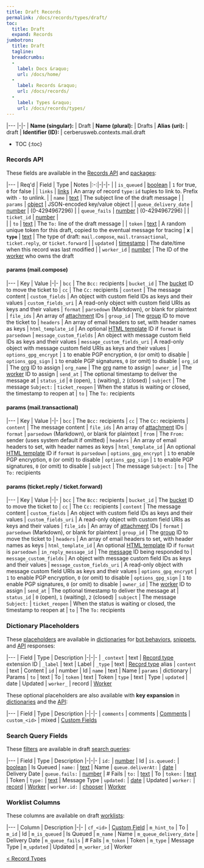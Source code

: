 ```yaml
---
title: Draft Records
permalink: /docs/records/types/draft/
toc:
  title: Draft
  expand: Records
jumbotron:
  title: Draft
  tagline: 
  breadcrumbs:
  -
    label: Docs &raquo;
    url: /docs/home/
  -
    label: Records &raquo;
    url: /docs/records/
  -
    label: Types &raquo;
    url: /docs/records/types/
---
```


|---
|-|-
| **Name (singular):** | Draft
| **Name (plural):** | Drafts
| **Alias (uri):** | draft
| **Identifier (ID):** | cerberusweb.contexts.mail.draft

* TOC
{:toc}

### Records API

These fields are available in the [Records API](/docs/api/endpoints/records/) and [packages](/docs/packages/):

|---
| Req'd | Field | Type | Notes
|:-:|-|-|-
|   | `is_queued` | [boolean](/docs/records/fields/types/boolean/) | `1` for true, `0` for false 
|   | `links` | [links](/docs/records/fields/types/links/) | An array of record `type:id` tuples to link to. Prefix with `-` to unlink. 
|   | `name` | [text](/docs/records/fields/types/text/) | The subject line of the draft message 
|   | `params` | [object](/docs/records/fields/types/object/) | JSON-encoded key/value object 
|   | `queue_delivery_date` | [number](/docs/records/fields/types/number/) | (0-4294967296) 
|   | `queue_fails` | [number](/docs/records/fields/types/number/) | (0-4294967296) 
|   | `ticket_id` | [number](/docs/records/fields/types/number/) |  
|   | `to` | [text](/docs/records/fields/types/text/) | The `To:` line of the draft message 
|   | `token` | [text](/docs/records/fields/types/text/) | A random unique token for this draft, copied to the eventual message for tracing 
| **x** | **`type`** | [text](/docs/records/fields/types/text/) | The type of draft: `mail.compose`, `mail.transactional`, `ticket.reply`, or `ticket.forward` 
|   | `updated` | [timestamp](/docs/records/fields/types/timestamp/) | The date/time when this record was last modified 
|   | `worker_id` | [number](/docs/records/fields/types/number/) | The ID of the [worker](/docs/records/types/worker/) who owns the draft 

#### params (mail.compose)

|---
| Key | Value
|-|-
| `bcc` | The `Bcc:` recipients
| `bucket_id` | The [bucket](/docs/records/types/bucket/) ID to move the ticket to
| `cc` | The `Cc:` recipients
| `content` | The message content
| `custom_fields` | An object with custom field IDs as keys and their values
| `custom_fields_uri` | A read-only object with custom field URIs as keys and their values
| `format` | `parsedown` (Markdown), or blank for plaintext
| `file_ids` | An array of [attachment](/docs/records/types/attachment/) IDs
| `group_id` | The [group](/docs/records/types/group/) ID to move the ticket to
| `headers` | An array of email headers to set, with header names as keys
| `html_template_id` | An optional [HTML template](/docs/records/types/html_template/) ID if `format` is `parsedown`
| `message_custom_fields` | An object with message custom field IDs as keys and their values
| `message_custom_fields_uri` | A read-only object with message custom field URIs as keys and their values
| `options_gpg_encrypt` | `1` to enable PGP encryption, `0` (or omit) to disable
| `options_gpg_sign` | `1` to enable PGP signatures, `0` (or omit) to disable
| `org_id` | The [org](/docs/records/types/org/) ID to assign
| `org_name` | The [org](/docs/records/types/org/) name to assign
| `owner_id` | The [worker](/docs/records/types/worker/) ID to assign
| `send_at` | The optional timestamp to deliver the message at
| `status_id` | `0` (open), `1` (waiting), `2` (closed)
| `subject` | The message `Subject:`
| `ticket_reopen` | When the status is waiting or closed, the timestamp to reopen at
| `to` | The `To:` recipients

#### params (mail.transactional)

|---
| Key | Value
|-|-
| `bcc` | The `Bcc:` recipients
| `cc` | The `Cc:` recipients
| `content` | The message content
| `file_ids` | An array of [attachment](/docs/records/types/attachment/) IDs
| `format` | `parsedown` (Markdown), or blank for plaintext
| `from` | The `From:` sender (uses system default if omitted)
| `headers` | An array of email headers to set, with header names as keys
| `html_template_id` | An optional [HTML template](/docs/records/types/html_template/) ID if `format` is `parsedown`
| `options_gpg_encrypt` | `1` to enable PGP encryption, `0` (or omit) to disable
| `options_gpg_sign` | `1` to enable PGP signatures, `0` (or omit) to disable
| `subject` | The message `Subject:`
| `to` | The `To:` recipients

#### params (ticket.reply / ticket.forward)

|---
| Key | Value
|-|-
| `bcc` | The `Bcc:` recipients
| `bucket_id` | The [bucket](/docs/records/types/bucket/) ID to move the ticket to
| `cc` | The `Cc:` recipients
| `content` | The message content
| `custom_fields` | An object with custom field IDs as keys and their values
| `custom_fields_uri` | A read-only object with custom field URIs as keys and their values
| `file_ids` | An array of [attachment](/docs/records/types/attachment/) IDs
| `format` | `parsedown` (Markdown), or blank for plaintext
| `group_id` | The [group](/docs/records/types/group/) ID to move the ticket to
| `headers` | An array of email headers to set, with header names as keys
| `html_template_id` | An optional [HTML template](/docs/records/types/html_template/) ID if `format` is `parsedown`
| `in_reply_message_id` | The [message](/docs/records/types/message/) ID being responded to
| `message_custom_fields` | An object with message custom field IDs as keys and their values
| `message_custom_fields_uri` | A read-only object with message custom field URIs as keys and their values
| `options_gpg_encrypt` | `1` to enable PGP encryption, `0` (or omit) to disable
| `options_gpg_sign` | `1` to enable PGP signatures, `0` (or omit) to disable
| `owner_id` | The [worker](/docs/records/types/worker/) ID to assign
| `send_at` | The optional timestamp to deliver the message at
| `status_id` | `0` (open), `1` (waiting), `2` (closed)
| `subject` | The message `Subject:`
| `ticket_reopen` | When the status is waiting or closed, the timestamp to reopen at
| `to` | The `To:` recipients

### Dictionary Placeholders

These [placeholders](/docs/bots/scripting/placeholders/) are available in [dictionaries](/docs/bots/behaviors/dictionaries/) for [bot behaviors](/docs/bots/behaviors/), [snippets](/docs/snippets/), and [API](/docs/api/) responses:

|---
| Field | Type | Description
|-|-|-
| `_context` | text | [Record type](/docs/records/types/) extension ID
| `_label` | text | Label
| `_type` | text | [Record type](/docs/records/types/) alias
| `content` | text | Content
| `id` | number | Id
| `name` | text | Name
| `params` | dictionary | Params
| `to` | text | To
| `token` | text | Token
| `type` | text | Type
| `updated` | date | Updated
| `worker_` | record | [Worker](/docs/records/types/worker/)

These optional placeholders are also available with **key expansion** in [dictionaries](/docs/bots/behaviors/dictionaries/key-expansion/) and the [API](/docs/api/responses/#expanding-keys-in-api-requests):

|---
| Field | Type | Description
|-|-|-
| `comments` | comments | [Comments](/docs/bots/behaviors/dictionaries/key-expansion/#comments)
| `custom_<id>` | mixed | [Custom Fields](/docs/bots/behaviors/dictionaries/key-expansion/#custom-fields)
	
### Search Query Fields

These [filters](/docs/search/#filters) are available in draft [search queries](/docs/search/):

|---
| Field | Type | Description
|-|-|-
| `id:` | [number](/docs/search/filters/numbers/) | Id
| `is.queued:` | [boolean](/docs/search/filters/booleans/) | Is Queued
| `name:` | [text](/docs/search/filters/text/) | Name
| `queue.deliverAt:` | [date](/docs/search/filters/dates/) | Delivery Date
| `queue.fails:` | [number](/docs/search/filters/numbers/) | # Fails
| `to:` | [text](/docs/search/filters/text/) | To
| `token:` | [text](/docs/search/filters/text/) | Token
| `type:` | [text](/docs/search/filters/text/) | Message Type
| `updated:` | [date](/docs/search/filters/dates/) | Updated
| `worker:` | [record](/docs/search/#deep-search) | [Worker](/docs/records/types/worker/)
| `worker.id:` | [chooser](/docs/search/filters/choosers/) | [Worker](/docs/records/types/worker/)
	
### Worklist Columns

These columns are available on draft [worklists](/docs/worklists/):

|---
| Column | Description
|-|-
| `cf_<id>` | [Custom Field](/docs/records/types/custom_field/)
| `m_hint_to` | To
| `m_id` | Id
| `m_is_queued` | Is Queued
| `m_name` | Name
| `m_queue_delivery_date` | Delivery Date
| `m_queue_fails` | # Fails
| `m_token` | Token
| `m_type` | Message Type
| `m_updated` | Updated
| `m_worker_id` | Worker

<div class="section-nav">
	<div class="left">
		<a href="/docs/records/types/" class="prev">&lt; Record Types</a>
	</div>
	<div class="right align-right">
	</div>
</div>
<div class="clear"></div>